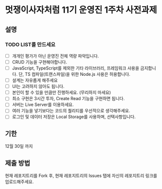 # 멋쟁이사자처럼 11기 운영진 1주차 사전과제

## 설명

### TODO LIST를 만드세요

- [ ] 개개인 평가가 아닌 운영진 전체 역량 파악입니다.
- [ ] CRUD 기능을 구현해야합니다.
- [ ] JavaScript, TypeScript를 제외한 기타 라이브러리, 프레임워크 사용을 금지합니다. 단, TS 컴파일(트랜스파일)을 위한 Node.js 사용은 허용합니다.
- [ ] 설계는 자유롭게 해주세요
- [ ] UI는 고려하지 않아도 됩니다.
- [ ] 본인이 할 수 있을 만큼만 진행하세요. (무리하지 마세요)
- [ ] 최소 구현은 3시간 투자, Create Read 기능을 구현하면 됩니다.
- [ ] 서버는 Live Server를 이용하세요.
- [ ] 여러 기능을 넣기보다는 코드의 퀄리티를 우선적으로 생각해주세요.
- [ ] 로그인 및 데이터 저장은 Local Storage를 사용하며, 선택사항입니다.

## 기한

12월 30일 까지

## 제출 방법

현재 레포지트리를 Fork 후, 현재 레포지트리의 Issues 탭에 자신의 레포지트리 링크를 업로드해주세요.
